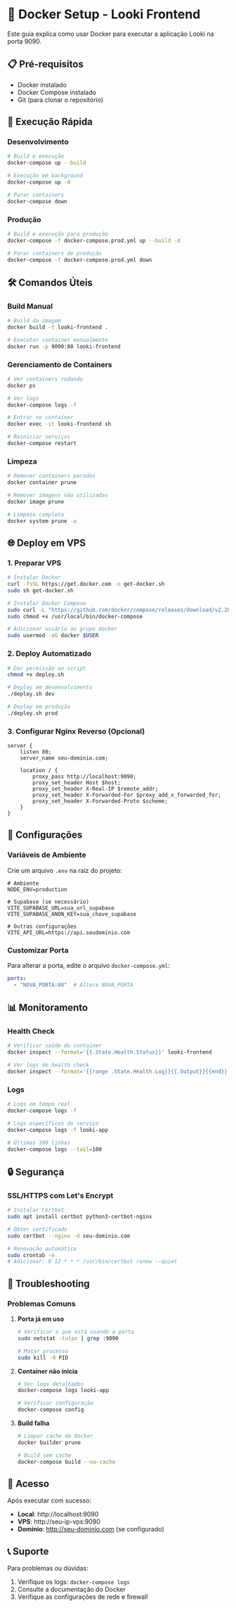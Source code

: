 # 🐳 Docker Setup - Looki Frontend

Este guia explica como usar Docker para executar a aplicação Looki na porta 9090.

## 📋 Pré-requisitos

- Docker instalado
- Docker Compose instalado
- Git (para clonar o repositório)

## 🚀 Execução Rápida

### Desenvolvimento
```bash
# Build e execução
docker-compose up --build

# Execução em background
docker-compose up -d

# Parar containers
docker-compose down
```

### Produção
```bash
# Build e execução para produção
docker-compose -f docker-compose.prod.yml up --build -d

# Parar containers de produção
docker-compose -f docker-compose.prod.yml down
```

## 🛠️ Comandos Úteis

### Build Manual
```bash
# Build da imagem
docker build -t looki-frontend .

# Executar container manualmente
docker run -p 9090:80 looki-frontend
```

### Gerenciamento de Containers
```bash
# Ver containers rodando
docker ps

# Ver logs
docker-compose logs -f

# Entrar no container
docker exec -it looki-frontend sh

# Reiniciar serviços
docker-compose restart
```

### Limpeza
```bash
# Remover containers parados
docker container prune

# Remover imagens não utilizadas
docker image prune

# Limpeza completa
docker system prune -a
```

## 🌐 Deploy em VPS

### 1. Preparar VPS
```bash
# Instalar Docker
curl -fsSL https://get.docker.com -o get-docker.sh
sudo sh get-docker.sh

# Instalar Docker Compose
sudo curl -L "https://github.com/docker/compose/releases/download/v2.20.0/docker-compose-$(uname -s)-$(uname -m)" -o /usr/local/bin/docker-compose
sudo chmod +x /usr/local/bin/docker-compose

# Adicionar usuário ao grupo docker
sudo usermod -aG docker $USER
```

### 2. Deploy Automatizado
```bash
# Dar permissão ao script
chmod +x deploy.sh

# Deploy em desenvolvimento
./deploy.sh dev

# Deploy em produção
./deploy.sh prod
```

### 3. Configurar Nginx Reverso (Opcional)
```nginx
server {
    listen 80;
    server_name seu-dominio.com;
    
    location / {
        proxy_pass http://localhost:9090;
        proxy_set_header Host $host;
        proxy_set_header X-Real-IP $remote_addr;
        proxy_set_header X-Forwarded-For $proxy_add_x_forwarded_for;
        proxy_set_header X-Forwarded-Proto $scheme;
    }
}
```

## 🔧 Configurações

### Variáveis de Ambiente
Crie um arquivo `.env` na raiz do projeto:
```env
# Ambiente
NODE_ENV=production

# Supabase (se necessário)
VITE_SUPABASE_URL=sua_url_supabase
VITE_SUPABASE_ANON_KEY=sua_chave_supabase

# Outras configurações
VITE_API_URL=https://api.seudominio.com
```

### Customizar Porta
Para alterar a porta, edite o arquivo `docker-compose.yml`:
```yaml
ports:
  - "NOVA_PORTA:80"  # Altere NOVA_PORTA
```

## 📊 Monitoramento

### Health Check
```bash
# Verificar saúde do container
docker inspect --format='{{.State.Health.Status}}' looki-frontend

# Ver logs de health check
docker inspect --format='{{range .State.Health.Log}}{{.Output}}{{end}}' looki-frontend
```

### Logs
```bash
# Logs em tempo real
docker-compose logs -f

# Logs específicos do serviço
docker-compose logs -f looki-app

# Últimas 100 linhas
docker-compose logs --tail=100
```

## 🔒 Segurança

### SSL/HTTPS com Let's Encrypt
```bash
# Instalar Certbot
sudo apt install certbot python3-certbot-nginx

# Obter certificado
sudo certbot --nginx -d seu-dominio.com

# Renovação automática
sudo crontab -e
# Adicionar: 0 12 * * * /usr/bin/certbot renew --quiet
```

## 🐛 Troubleshooting

### Problemas Comuns

1. **Porta já em uso**
   ```bash
   # Verificar o que está usando a porta
   sudo netstat -tulpn | grep :9090
   
   # Matar processo
   sudo kill -9 PID
   ```

2. **Container não inicia**
   ```bash
   # Ver logs detalhados
   docker-compose logs looki-app
   
   # Verificar configuração
   docker-compose config
   ```

3. **Build falha**
   ```bash
   # Limpar cache do Docker
   docker builder prune
   
   # Build sem cache
   docker-compose build --no-cache
   ```

## 📱 Acesso

Após executar com sucesso:
- **Local**: http://localhost:9090
- **VPS**: http://seu-ip-vps:9090
- **Domínio**: http://seu-dominio.com (se configurado)

## 📞 Suporte

Para problemas ou dúvidas:
1. Verifique os logs: `docker-compose logs`
2. Consulte a documentação do Docker
3. Verifique as configurações de rede e firewall